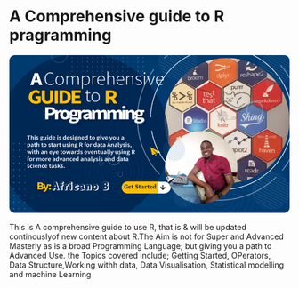 # A Comprehensive guide to R pragramming

![](/images/flyer.png)

This is A comprehensive guide to use R, that is & will be updated continouslyof new content about R.The Aim is not for Super and Advanced Masterly as is a broad Programming Language; but giving you a path to Advanced Use.
the Topics covered include; Getting Started, OPerators, Data Structure,Working withh data, Data Visualisation, Statistical modelling and machine Learning
